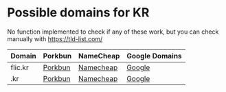 # Possible domains for KR

No function implemented to check if any of these work, but you can check manually with https://tld-list.com/

| Domain | Porkbun | NameCheap | Google Domains |
|---|---|---|---|
| flic.kr | [Porkbun](https://porkbun.com/checkout/search?prb=e814663da1&tlds=&idnLanguage=&search=search&q=flic.kr) | [Namecheap](https://www.namecheap.com/domains/registration/results/?domain=flic.kr) | [Google](https://domains.google.com/registrar/search?searchTerm=flic.kr) |
| .kr | [Porkbun](https://porkbun.com/checkout/search?prb=e814663da1&tlds=&idnLanguage=&search=search&q=.kr) | [Namecheap](https://www.namecheap.com/domains/registration/results/?domain=.kr) | [Google](https://domains.google.com/registrar/search?searchTerm=.kr) |
